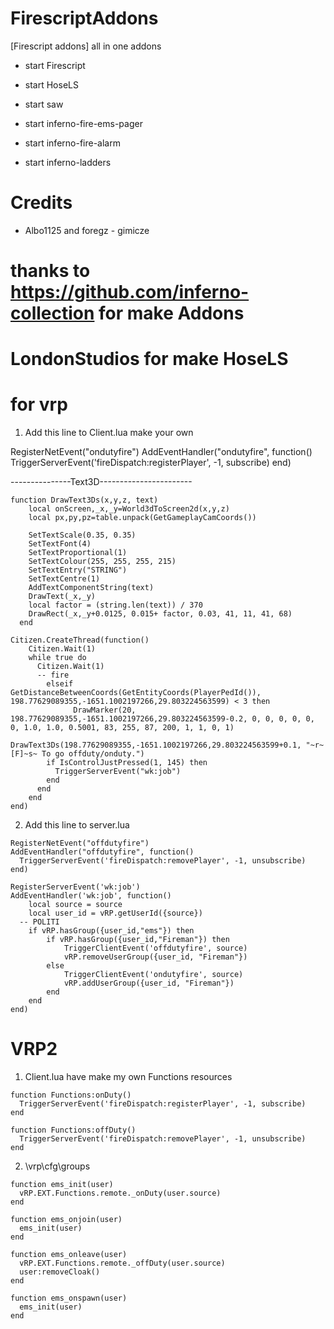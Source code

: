 # FirescriptAddons
[Firescript addons] all in one addons

- start Firescript

- start HoseLS

- start saw

- start inferno-fire-ems-pager

- start inferno-fire-alarm

- start inferno-ladders 


# Credits


- Albo1125 and foregz - gimicze

# thanks to https://github.com/inferno-collection for make Addons

# LondonStudios for make HoseLS

# for vrp

1. Add this line to Client.lua make your own

RegisterNetEvent("ondutyfire")
AddEventHandler("ondutyfire", function()
  TriggerServerEvent('fireDispatch:registerPlayer', -1, subscribe)
end)


---------------Text3D-----------------------
```
function DrawText3Ds(x,y,z, text)
    local onScreen,_x,_y=World3dToScreen2d(x,y,z)
    local px,py,pz=table.unpack(GetGameplayCamCoords())
    
    SetTextScale(0.35, 0.35)
    SetTextFont(4)
    SetTextProportional(1)
    SetTextColour(255, 255, 255, 215)
    SetTextEntry("STRING")
    SetTextCentre(1)
    AddTextComponentString(text)
    DrawText(_x,_y)
    local factor = (string.len(text)) / 370
    DrawRect(_x,_y+0.0125, 0.015+ factor, 0.03, 41, 11, 41, 68)
  end
```
```
Citizen.CreateThread(function()
    Citizen.Wait(1)
    while true do
      Citizen.Wait(1) 
	  -- fire
		elseif GetDistanceBetweenCoords(GetEntityCoords(PlayerPedId()), 198.77629089355,-1651.1002197266,29.803224563599) < 3 then
			  DrawMarker(20, 198.77629089355,-1651.1002197266,29.803224563599-0.2, 0, 0, 0, 0, 0, 0, 1.0, 1.0, 0.5001, 83, 255, 87, 200, 1, 1, 0, 1)
        DrawText3Ds(198.77629089355,-1651.1002197266,29.803224563599+0.1, "~r~[F]~s~ To go offduty/onduty.")
        if IsControlJustPressed(1, 145) then
          TriggerServerEvent("wk:job")
        end
      end
    end
end)
```

2. Add this line to server.lua
```
RegisterNetEvent("offdutyfire")
AddEventHandler("offdutyfire", function()
  TriggerServerEvent('fireDispatch:removePlayer', -1, unsubscribe)
end)
```
```
RegisterServerEvent('wk:job')
AddEventHandler('wk:job', function()
    local source = source
	local user_id = vRP.getUserId({source})
  -- POLITI
	if vRP.hasGroup({user_id,"ems"}) then
		if vRP.hasGroup({user_id,"Fireman"}) then
			TriggerClientEvent('offdutyfire', source)
			vRP.removeUserGroup({user_id, "Fireman"})
		else
			TriggerClientEvent('ondutyfire', source)
			vRP.addUserGroup({user_id, "Fireman"})
		end
	end
end)
```

# VRP2 

1. Client.lua have make my own Functions resources
```
function Functions:onDuty()
  TriggerServerEvent('fireDispatch:registerPlayer', -1, subscribe)
end
```
```
function Functions:offDuty()
  TriggerServerEvent('fireDispatch:removePlayer', -1, unsubscribe)
end
```

2. \vrp\cfg\groups

```
function ems_init(user)
  vRP.EXT.Functions.remote._onDuty(user.source)
end
```
```
function ems_onjoin(user)
  ems_init(user)
end
```
```
function ems_onleave(user)
  vRP.EXT.Functions.remote._offDuty(user.source)
  user:removeCloak()
end
```
```
function ems_onspawn(user)
  ems_init(user)
end
```


